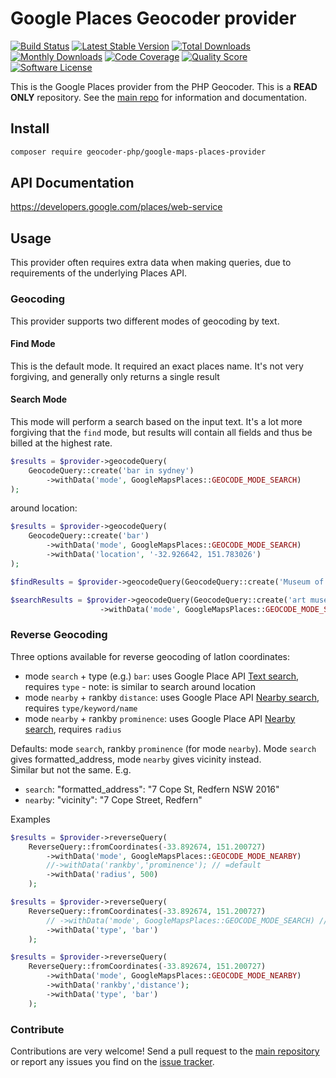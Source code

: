 # Google Places Geocoder provider
[![Build Status](https://travis-ci.org/geocoder-php/google-maps-places-provider.svg?branch=master)](http://travis-ci.org/geocoder-php/google-maps-places-provider)
[![Latest Stable Version](https://poser.pugx.org/geocoder-php/google-maps-places-provider/v/stable)](https://packagist.org/packages/geocoder-php/google-maps-places-provider)
[![Total Downloads](https://poser.pugx.org/geocoder-php/google-maps-places-provider/downloads)](https://packagist.org/packages/geocoder-php/google-maps-places-provider)
[![Monthly Downloads](https://poser.pugx.org/geocoder-php/google-maps-places-provider/d/monthly.png)](https://packagist.org/packages/geocoder-php/google-maps-places-provider)
[![Code Coverage](https://img.shields.io/scrutinizer/coverage/g/geocoder-php/google-maps-places-provider.svg?style=flat-square)](https://scrutinizer-ci.com/g/geocoder-php/google-maps-places-provider)
[![Quality Score](https://img.shields.io/scrutinizer/g/geocoder-php/google-maps-places-provider.svg?style=flat-square)](https://scrutinizer-ci.com/g/geocoder-php/google-maps-places-provider)
[![Software License](https://img.shields.io/badge/license-MIT-brightgreen.svg?style=flat-square)](LICENSE)

This is the Google Places provider from the PHP Geocoder. This is a **READ ONLY** repository. See the
[main repo](https://github.com/geocoder-php/Geocoder) for information and documentation. 

## Install

```bash
composer require geocoder-php/google-maps-places-provider
```

## API Documentation
https://developers.google.com/places/web-service

## Usage

This provider often requires extra data when making queries, due to requirements of the underlying Places API.

### Geocoding
This provider supports two different modes of geocoding by text.

#### Find Mode
This is the default mode. It required an exact places name. It's not very forgiving, and generally only returns a single result

#### Search Mode
This mode will perform a search based on the input text. 
It's a lot more forgiving that the `find` mode, but results will contain all fields and thus be billed at the highest rate.

```php
$results = $provider->geocodeQuery(
    GeocodeQuery::create('bar in sydney')
        ->withData('mode', GoogleMapsPlaces::GEOCODE_MODE_SEARCH)
);
```

around location:

```php
$results = $provider->geocodeQuery(
    GeocodeQuery::create('bar')
        ->withData('mode', GoogleMapsPlaces::GEOCODE_MODE_SEARCH)
        ->withData('location', '-32.926642, 151.783026')
);
```


```php
$findResults = $provider->geocodeQuery(GeocodeQuery::create('Museum of Contemporary Art Australia')); // One Result

$searchResults = $provider->geocodeQuery(GeocodeQuery::create('art museum sydney'))
                    ->withData('mode', GoogleMapsPlaces::GEOCODE_MODE_SEARCH); // 20 Results
```

### Reverse Geocoding

Three options available for reverse geocoding of latlon coordinates:

- mode `search` + type (e.g.) `bar`: uses Google Place API [Text search](https://developers.google.com/places/web-service/search#TextSearchRequests), requires `type` - note: is similar to search around location
- mode `nearby` + rankby `distance`: uses Google Place API [Nearby search](https://developers.google.com/places/web-service/search#PlaceSearchRequests), requires `type/keyword/name`
- mode `nearby` + rankby `prominence`: uses Google Place API [Nearby search](https://developers.google.com/places/web-service/search#PlaceSearchRequests), requires `radius`

Defaults: mode `search`, rankby `prominence` (for mode `nearby`).
Mode `search` gives formatted_address, mode `nearby` gives vicinity instead.  
Similar but not the same. E.g.

- `search`: "formatted_address": "7 Cope St, Redfern NSW 2016"
- `nearby`: "vicinity": "7 Cope Street, Redfern"

Examples

```php
$results = $provider->reverseQuery(
    ReverseQuery::fromCoordinates(-33.892674, 151.200727)
        ->withData('mode', GoogleMapsPlaces::GEOCODE_MODE_NEARBY)
        //->withData('rankby','prominence'); // =default
        ->withData('radius', 500)
    );
```

```php
$results = $provider->reverseQuery(
    ReverseQuery::fromCoordinates(-33.892674, 151.200727)
        // ->withData('mode', GoogleMapsPlaces::GEOCODE_MODE_SEARCH) // =default
        ->withData('type', 'bar')
    );
```

```php
$results = $provider->reverseQuery(
    ReverseQuery::fromCoordinates(-33.892674, 151.200727)
        ->withData('mode', GoogleMapsPlaces::GEOCODE_MODE_NEARBY)
        ->withData('rankby','distance');
        ->withData('type', 'bar')
    );
```


### Contribute

Contributions are very welcome! Send a pull request to the [main repository](https://github.com/geocoder-php/Geocoder) or 
report any issues you find on the [issue tracker](https://github.com/geocoder-php/Geocoder/issues).
